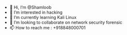 - 👋 Hi, I’m @Shamloob
- 👀 I’m interested in hacking
- 🌱 I’m currently learning Kali Linux
- 💞️ I’m looking to collaborate on network security forensic
- 📫 How to reach me : +918848000701

<!---
Shamloob/Shamloob is a ✨ special ✨ repository because its `README.md` (this file) appears on your GitHub profile.
You can click the Preview link to take a look at your changes.
--->
